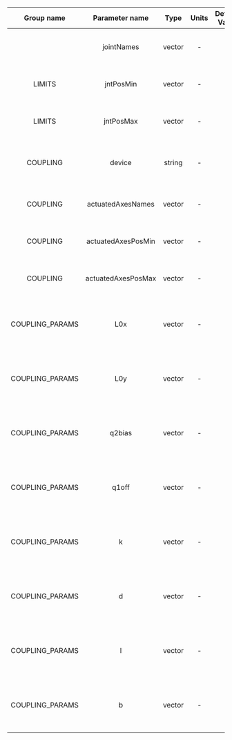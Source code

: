 | Group name      | Parameter name     | Type            | Units   | Default Value  | Required | Description                                    | Notes                            |
|:---------------:|:------------------:|:---------------:|:-------:|:--------------:|:--------:|:----------------------------------------------:|:--------------------------------:|
|                 | jointNames         | vector<string>  | -       | -              |  Yes     | Names of the physical joints                   |                                  |
| LIMITS          | jntPosMin          | vector<double>  | -       | -              |  Yes     | Phyisical joints' position minimum             |                                  |
| LIMITS          | jntPosMax          | vector<double>  | -       | -              |  Yes     | Phyisical joints' position maximum             |                                  |
| COUPLING        | device             | string          | -       | -              |  Yes     | Name of the device that handles the coupling   |                                  |
| COUPLING        | actuatedAxesNames  | vector<string>  | -       | -              |  Yes     | Names of the actuated axes                     |                                  |
| COUPLING        | actuatedAxesPosMin | vector<double>  | -       | -              |  Yes     | Actuated axes' position minimum                |                                  |
| COUPLING        | actuatedAxesPosMax | vector<double>  | -       | -              |  Yes     | Actuated axes' position maximum                |                                  |
| COUPLING_PARAMS | L0x                | vector<double>  | -       | -              |  Yes     | x coordinate of the first end of the lever is  | The lenght of the list must be 5 |
| COUPLING_PARAMS | L0y                | vector<double>  | -       | -              |  Yes     | y coordinate of the first end of the lever is  | The lenght of the list must be 5 |
| COUPLING_PARAMS | q2bias             | vector<double>  | -       | -              |  Yes     | Angle of L1 - P1 when the finger is fully open | The lenght of the list must be 5 |
| COUPLING_PARAMS | q1off              | vector<double>  | -       | -              |  Yes     | Angle of P1 - P0 when the finger is closed     | The lenght of the list must be 5 |
| COUPLING_PARAMS | k                  | vector<double>  | -       | -              |  Yes     | Connecting rod length, L1-L0                   | The lenght of the list must be 5 |
| COUPLING_PARAMS | d                  | vector<double>  | -       | -              |  Yes     | Distance between the two joints, P1 and P0     | The lenght of the list must be 5 |
| COUPLING_PARAMS | l                  | vector<double>  | -       | -              |  Yes     | Distance between L1 and P1                     | The lenght of the list must be 5 |
| COUPLING_PARAMS | b                  | vector<double>  | -       | -              |  Yes     | Distance between L0 and P0                     | The lenght of the list must be 5 |
